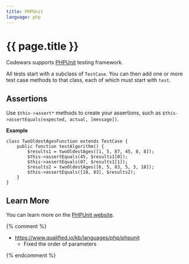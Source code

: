 ```yaml
---
title: PHPUnit
language: php
---
```


# {{ page.title }}

Codewars supports [PHPUnit](https://phpunit.de/) testing framework.

All tests start with a subclass of `TestCase`.
You can then add one or more test case methods to that class,
each of which must start with `test`.

## Assertions

Use `$this->assert*` methods to create your assertions,
such as `$this->assertEquals(expected, actual, [message])`.

**Example**

```php?start_inline=true
class TwoOldestAgesFunction extends TestCase {
    public function testAlgorithm() {
        $results1 = twoOldestAges([1, 5, 87, 45, 8, 8]);
        $this->assertEquals(45, $results1[0]);
        $this->assertEquals(87, $results1[1]);
        $results2 = twoOldestAges([6, 5, 83, 5, 3, 18]);
        $this->assertEquals([18, 83], $results2);
    }
}
```

## Learn More

You can learn more on the [PHPUnit website](https://phpunit.de/).

{% comment %}

- <https://www.qualified.io/kb/languages/php/phpunit>
  - Fixed the order of parameters

{% endcomment %}
